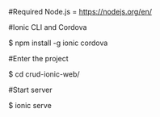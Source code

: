 #Required Node.js = https://nodejs.org/en/

#Ionic CLI and Cordova

$ npm install -g ionic cordova

#Enter the project

$ cd crud-ionic-web/

#Start server

$ ionic serve
